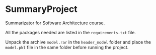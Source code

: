 # SummaryProject
Summarizator for Software Architecture course.

All the packages needed are listed in the `requirements.txt` file.

Unpack the archive `model.rar` in the `header_model` folder and place the `model.pkl` file in the same folder before running the project.
